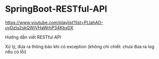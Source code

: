 # SpringBoot-RESTful-API
https://www.youtube.com/playlist?list=PLlahAO-uyDzIu2skQWjVHaWrhP34KbxDX

Hướng dẫn viết RESTful API

Xử lý, đưa ra thông báo khi có exception (không chi chiết: chưa đưa ra log nếu có lỗi)
